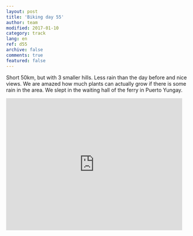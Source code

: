 ```yaml
---   
layout: post 
title: 'Biking day 55'  
author: team 
modified: 2017-01-10
category: track 
lang: en 
ref: d55
archive: false 
comments: true 
featured: false 
--- 
```


 Short 50km, but with 3 smaller hills. Less rain than the day before and nice views. We are amazed how much plants can actually grow if there is some rain in the area. We slept in the waiting hall of the ferry in Puerto Yungay.                                                                                                                                                           

<iframe width='480' height='360' src='http://track-kit.net/maps_s3/?v=embed&track=234074.gpx' frameborder='0' allowfullscreen></iframe>